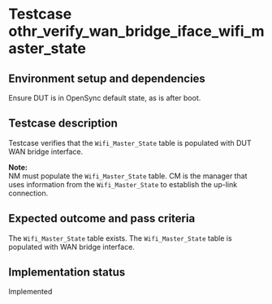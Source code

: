 # Testcase othr_verify_wan_bridge_iface_wifi_master_state

## Environment setup and dependencies

Ensure DUT is in OpenSync default state, as is after boot.

## Testcase description

Testcase verifies that the `Wifi_Master_State` table is populated with DUT
WAN bridge interface.

**Note:**\
NM must populate the `Wifi_Master_State` table. CM is the manager that uses
information from the `Wifi_Master_State` to establish the up-link connection.

## Expected outcome and pass criteria

The `Wifi_Master_State` table exists.
The `Wifi_Master_State` table is populated with WAN bridge interface.

## Implementation status

Implemented
